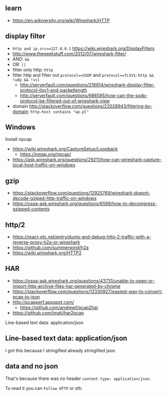 ## learn

- https://en.wikiversity.org/wiki/Wireshark/HTTP

## display filter

- `http and ip.src==127.0.0.1` https://wiki.wireshark.org/DisplayFilters
- http://www.thegeekstuff.com/2012/07/wireshark-filter/
- AND: `&&`
- OR: `||`
- filter only http: `http`
- filter http and filter out `protocol==SSDP` and `protocol==TLSV1`: `http && !udp && !ssl`
  - http://serverfault.com/questions/216814/wireshark-display-filter-protocol-tlsv1-and-packetlength
  - http://serverfault.com/questions/686595/how-can-the-ssdp-protocol-be-filtered-out-of-wireshark-view
- domain http://stackoverflow.com/questions/22028943/filtering-by-domain: `http.host contains "wp.pl"`

## Windows

Install npcap

- https://wiki.wireshark.org/CaptureSetup/Loopback
  - https://nmap.org/npcap/
- https://ask.wireshark.org/questions/29211/how-can-wireshark-capture-local-host-traffic-on-windows

## gzip

- https://stackoverflow.com/questions/12925769/wireshark-doesnt-decode-gziped-http-traffic-on-windows
- https://osqa-ask.wireshark.org/questions/6598/how-to-decompress-gzipped-contents

## http/2

- https://react-etc.net/entry/dump-and-debug-http-2-traffic-with-a-reverse-proxy-h2a-or-wireshark
- https://github.com/summerwind/h2a
- https://wiki.wireshark.org/HTTP2

## HAR

- https://osqa-ask.wireshark.org/questions/43731/unable-to-open-or-import-http-archive-files-har-generated-by-chrome
- https://stackoverflow.com/questions/12330927/easiest-way-to-convert-pcap-to-json
- http://pcapperf.appspot.com/
  - https://github.com/andrewf/pcap2har
- https://github.com/jmatj/har2pcap

Line-based text data: application/json

## Line-based text data: application/json

I got this because I stringified already stringified json.

## data and no json

That's because there was no header `content-type: application/json`.

To read it you can `Follow HTTP` or sth.